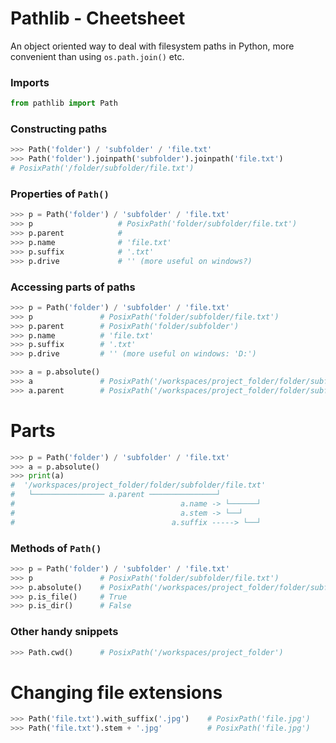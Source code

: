 # Pathlib - Cheetsheet

An object oriented way to deal with filesystem paths in Python, more convenient than using `os.path.join()` etc.

### Imports
```python
from pathlib import Path
```
### Constructing paths
```python
>>> Path('folder') / 'subfolder' / 'file.txt'     
>>> Path('folder').joinpath('subfolder').joinpath('file.txt')
# PosixPath('/folder/subfolder/file.txt')
```

### Properties of `Path()`
```python
>>> p = Path('folder') / 'subfolder' / 'file.txt'
>>> p                   # PosixPath('folder/subfolder/file.txt')
>>> p.parent            # 
>>> p.name              # 'file.txt'
>>> p.suffix            # '.txt'
>>> p.drive             # '' (more useful on windows?)

```

### Accessing parts of paths
```python
>>> p = Path('folder') / 'subfolder' / 'file.txt'
>>> p               # PosixPath('folder/subfolder/file.txt')
>>> p.parent        # PosixPath('folder/subfolder')
>>> p.name          # 'file.txt'
>>> p.suffix        # '.txt'
>>> p.drive         # '' (more useful on windows: 'D:')

>>> a = p.absolute()
>>> a               # PosixPath('/workspaces/project_folder/folder/subfolder/file.txt')
>>> a.parent        # PosixPath('/workspaces/project_folder/folder/subfolder')
```

# Parts
```python
>>> p = Path('folder') / 'subfolder' / 'file.txt'
>>> a = p.absolute()
>>> print(a)
#  '/workspaces/project_folder/folder/subfolder/file.txt'
#   └──────────────── a.parent ───────────────┘
#                                     a.name -> └──────┘
#                                     a.stem -> └──┘
#                                   a.suffix -----> └──┘
```

### Methods of `Path()`
```python
>>> p = Path('folder') / 'subfolder' / 'file.txt'
>>> p               # PosixPath('folder/subfolder/file.txt')
>>> p.absolute()    # PosixPath('/workspaces/project_folder/folder/subfolder/file.txt')
>>> p.is_file()     # True
>>> p.is_dir()      # False
```

### Other handy snippets
```python
>>> Path.cwd()      # PosixPath('/workspaces/project_folder')

```

# Changing file extensions
```python
>>> Path('file.txt').with_suffix('.jpg')    # PosixPath('file.jpg')
>>> Path('file.txt').stem + '.jpg'          # PosixPath('file.jpg')
```
